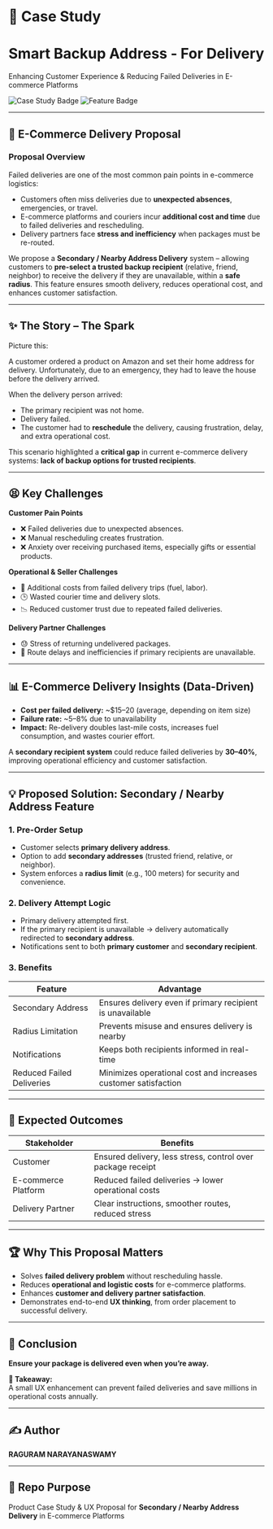 # 📑 Case Study
# Smart Backup Address - For Delivery
Enhancing Customer Experience & Reducing Failed Deliveries in E-commerce Platforms  

![Case Study Badge](https://img.shields.io/badge/CaseStudy-UX-blue) ![Feature Badge](https://img.shields.io/badge/Feature-SecondaryAddress-green)  

---

## 🚚 E-Commerce Delivery Proposal

### Proposal Overview  

Failed deliveries are one of the most common pain points in e-commerce logistics:  

- Customers often miss deliveries due to **unexpected absences**, emergencies, or travel.  
- E-commerce platforms and couriers incur **additional cost and time** due to failed deliveries and rescheduling.  
- Delivery partners face **stress and inefficiency** when packages must be re-routed.  

We propose a **Secondary / Nearby Address Delivery** system – allowing customers to **pre-select a trusted backup recipient** (relative, friend, neighbor) to receive the delivery if they are unavailable, within a **safe radius**. This feature ensures smooth delivery, reduces operational cost, and enhances customer satisfaction.  

---

## ✨ The Story – The Spark

Picture this:  

A customer ordered a product on Amazon and set their home address for delivery. Unfortunately, due to an emergency, they had to leave the house before the delivery arrived.  

When the delivery person arrived:  
- The primary recipient was not home.  
- Delivery failed.  
- The customer had to **reschedule** the delivery, causing frustration, delay, and extra operational cost.  

This scenario highlighted a **critical gap** in current e-commerce delivery systems: **lack of backup options for trusted recipients**.  

---

## 😫 Key Challenges  

**Customer Pain Points**  
- ❌ Failed deliveries due to unexpected absences.  
- ❌ Manual rescheduling creates frustration.  
- ❌ Anxiety over receiving purchased items, especially gifts or essential products.  

**Operational & Seller Challenges**  
- 💸 Additional costs from failed delivery trips (fuel, labor).  
- 🕒 Wasted courier time and delivery slots.  
- 📉 Reduced customer trust due to repeated failed deliveries.  

**Delivery Partner Challenges**  
- 😓 Stress of returning undelivered packages.  
- 🚦 Route delays and inefficiencies if primary recipients are unavailable.  

---

## 📊 E-Commerce Delivery Insights (Data-Driven)

- **Cost per failed delivery:** ~$15–20 (average, depending on item size)  
- **Failure rate:** ~5–8% due to unavailability  
- **Impact:** Re-delivery doubles last-mile costs, increases fuel consumption, and wastes courier effort.  

A **secondary recipient system** could reduce failed deliveries by **30–40%**, improving operational efficiency and customer satisfaction.  

---

## 💡 Proposed Solution: Secondary / Nearby Address Feature  

### 1. Pre-Order Setup  
- Customer selects **primary delivery address**.  
- Option to add **secondary addresses** (trusted friend, relative, or neighbor).  
- System enforces a **radius limit** (e.g., 100 meters) for security and convenience.  

### 2. Delivery Attempt Logic  
- Primary delivery attempted first.  
- If the primary recipient is unavailable → delivery automatically redirected to **secondary address**.  
- Notifications sent to both **primary customer** and **secondary recipient**.  

### 3. Benefits  

| Feature | Advantage |
|---------|-----------|
| Secondary Address | Ensures delivery even if primary recipient is unavailable |
| Radius Limitation | Prevents misuse and ensures delivery is nearby |
| Notifications | Keeps both recipients informed in real-time |
| Reduced Failed Deliveries | Minimizes operational cost and increases customer satisfaction |

---

## 🚀 Expected Outcomes

| Stakeholder          | Benefits                                                |
|---------------------|--------------------------------------------------------|
| Customer             | Ensured delivery, less stress, control over package receipt |
| E-commerce Platform  | Reduced failed deliveries → lower operational costs   |
| Delivery Partner     | Clear instructions, smoother routes, reduced stress   |

---

## 🏆 Why This Proposal Matters

- Solves **failed delivery problem** without rescheduling hassle.  
- Reduces **operational and logistic costs** for e-commerce platforms.  
- Enhances **customer and delivery partner satisfaction**.  
- Demonstrates end-to-end **UX thinking**, from order placement to successful delivery.  

---

## 🎯 Conclusion

**Ensure your package is delivered even when you’re away.**  

**🔑 Takeaway:**  
A small UX enhancement can prevent failed deliveries and save millions in operational costs annually.  

---

## ✍️ Author

**RAGURAM NARAYANASWAMY**  

---

## 📂 Repo Purpose

Product Case Study & UX Proposal for **Secondary / Nearby Address Delivery** in E-commerce Platforms
